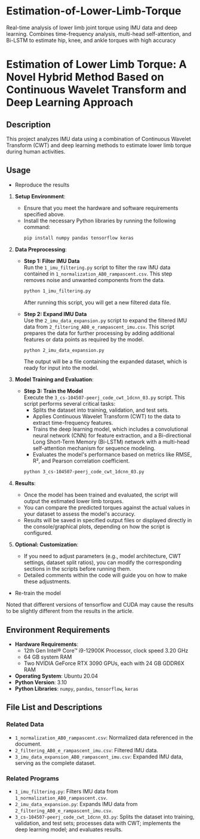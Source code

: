 # Estimation-of-Lower-Limb-Torque
Real-time analysis of lower limb joint torque using IMU data and deep learning. Combines time-frequency analysis, multi-head self-attention, and Bi-LSTM to estimate hip, knee, and ankle torques with high accuracy 
# Estimation of Lower Limb Torque: A Novel Hybrid Method Based on Continuous Wavelet Transform and Deep Learning Approach

## Description
This project analyzes IMU data using a combination of Continuous Wavelet Transform (CWT) and deep learning methods to estimate lower limb torque during human activities.

## Usage
- Reproduce the results
  
1. **Setup Environment**:
   - Ensure that you meet the hardware and software requirements specified above.
   - Install the necessary Python libraries by running the following command:
     ```bash
     pip install numpy pandas tensorflow keras
     ```

2. **Data Preprocessing**:
   - **Step 1: Filter IMU Data**  
     Run the `1_imu_filtering.py` script to filter the raw IMU data contained in `1_normalization_AB0_rampascent.csv`. This step removes noise and unwanted components from the data.
     ```bash
     python 1_imu_filtering.py
     ```
     After running this script, you will get a new filtered data file.

   - **Step 2: Expand IMU Data**  
     Use the `2_imu_data_expansion.py` script to expand the filtered IMU data from `2_filtering_AB0_e_rampascent_imu.csv`. This script prepares the data for further processing by adding additional features or data points as required by the model.
     ```bash
     python 2_imu_data_expansion.py
     ```
     The output will be a file containing the expanded dataset, which is ready for input into the model.

3. **Model Training and Evaluation**:
   - **Step 3: Train the Model**  
     Execute the `3_cs-104507-peerj_code_cwt_1dcnn_03.py` script. This script performs several critical tasks:
     - Splits the dataset into training, validation, and test sets.
     - Applies Continuous Wavelet Transform (CWT) to the data to extract time-frequency features.
     - Trains the deep learning model, which includes a convolutional neural network (CNN) for feature extraction, and a Bi-directional Long Short-Term Memory (Bi-LSTM) network with a multi-head self-attention mechanism for sequence modeling.
     - Evaluates the model's performance based on metrics like RMSE, R², and Pearson correlation coefficient.
     ```bash
     python 3_cs-104507-peerj_code_cwt_1dcnn_03.py
     ```

4. **Results**:
   - Once the model has been trained and evaluated, the script will output the estimated lower limb torques.
   - You can compare the predicted torques against the actual values in your dataset to assess the model's accuracy.
   - Results will be saved in specified output files or displayed directly in the console/graphical plots, depending on how the script is configured.

5. **Optional: Customization**:
   - If you need to adjust parameters (e.g., model architecture, CWT settings, dataset split ratios), you can modify the corresponding sections in the scripts before running them.
   - Detailed comments within the code will guide you on how to make these adjustments.

- Re-train the model
  
Noted that different versions of tensorflow and CUDA may cause the results to be slightly different from the results in the article.
## Environment Requirements
- **Hardware Requirements**:
  - 12th Gen Intel® Core™ i9-12900K Processor, clock speed 3.20 GHz
  - 64 GB system RAM
  - Two NVIDIA GeForce RTX 3090 GPUs, each with 24 GB GDDR6X RAM
- **Operating System**: Ubuntu 20.04
- **Python Version**: 3.10
- **Python Libraries**: `numpy`, `pandas`, `tensorflow`, `keras`

## File List and Descriptions

### Related Data
- `1_normalization_AB0_rampascent.csv`: Normalized data referenced in the document.
- `2_filtering_AB0_e_rampascent_imu.csv`: Filtered IMU data.
- `3_imu_data_expansion_AB0_rampascent_imu.csv`: Expanded IMU data, serving as the complete dataset.

### Related Programs
- `1_imu_filtering.py`: Filters IMU data from `1_normalization_AB0_rampascent.csv`.
- `2_imu_data_expansion.py`: Expands IMU data from `2_filtering_AB0_e_rampascent_imu.csv`.
- `3_cs-104507-peerj_code_cwt_1dcnn_03.py`: Splits the dataset into training, validation, and test sets; processes data with CWT; implements the deep learning model; and evaluates results.
